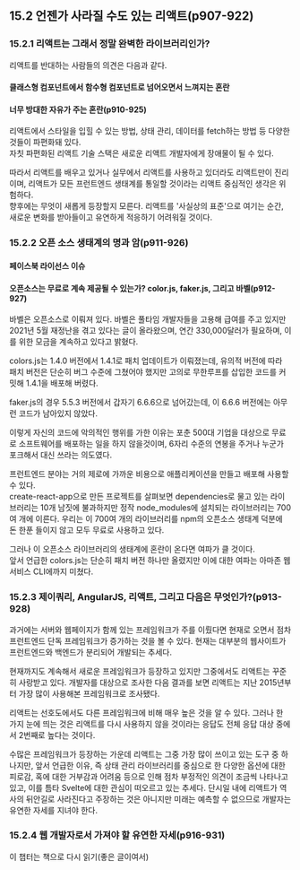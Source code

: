 
## 15.2 언젠가 사라질 수도 있는 리액트(p907-922)

### 15.2.1 리액트는 그래서 정말 완벽한 라이브러리인가?

리액트를 반대하는 사람들의 의견은 다음과 같다.

#### 클래스형 컴포넌트에서 함수형 컴포넌트로 넘어오면서 느껴지는 혼란  

#### 너무 방대한 자유가 주는 혼란(p910-925)

리액트에서 스타일을 입힐 수 있는 방법, 상태 관리, 데이터를 fetch하는 방법 등 다양한 것들이 파편화돼 있다.  
자칫 파편화된 리액트 기술 스택은 새로운 리액트 개발자에게 장애물이 될 수 있다.  

따라서 리액트를 배우고 있거나 실무에서 리액트를 사용하고 있더라도 리액트만이 진리이며, 리액트가 모든 프런트엔드 생태계를 통일할 것이라는 리액트 중심적인 생각은 위험하다.  
향후에는 무엇이 새롭게 등장할지 모른다. 리액트를 '사실상의 표준'으로 여기는 순간, 새로운 변화를 받아들이고 유연하게 적응하기 어려워질 것이다.

### 15.2.2 오픈 소스 생태계의 명과 암(p911-926)

#### 페이스북 라이선스 이슈 

#### 오픈소스는 무료로 계속 제공될 수 있는가? color.js, faker.js, 그리고 바벨(p912-927)

바벨은 오픈소스로 이뤄져 있다. 바벨은 풀타임 개발자들을 고용해 급여를 주고 있지만 2021년 5월 재정난을 겪고 있다는 글이 올라왔으며, 연간 330,000달러가 필요하며, 이를 위한 모금을 계속하고 있다고 밝혔다.  

colors.js는 1.4.0 버전에서 1.4.1로 패치 업데이트가 이뤄졌는데, 유의적 버전에 따라 패치 버전은 단순히 버그 수준에 그쳤어야 했지만 고의로 무한루프를 삽입한 코드를 커밋해 1.4.1을 배포해 버렸다.

faker.js의 경우 5.5.3 버전에서 갑자기 6.6.6으로 넘어갔는데, 이 6.6.6 버전에는 아무런 코드가 남아있지 않았다.  

이렇게 자신의 코드에 악의적인 행위를 가한 이유는 포춘 500대 기업을 대상으로 무료로 소프트웨어를 배포하는 일을 하지 않을것이며, 6자리 수준의 연봉을 주거나 누군가 포크해서 대신 쓰라는 의도였다.  

프런트엔드 분야는 거의 제로에 가까운 비용으로 애플리케이션을 만들고 배포해 사용할 수 있다.  
create-react-app으로 만든 프로젝트를 살펴보면 dependencies로 물고 있는 라이브러리는 10개 남짓에 불과하지만 정작 node_modules에 설치되는 라이브러리는 700여 개에 이른다. 우리는 이 700여 개의 라이브러리를 npm의 오픈소스 생태계 덕분에 돈 한푼 들이지 않고 모두 무료로 사용하고 있다.   

그러나 이 오픈소스 라이브러리의 생태계에 혼란이 온다면 여파가 클 것이다.  
앞서 언급한 colors.js는 단순히 패치 버전 하나만 올렸지만 이에 대한 여파는 아마존 웹서비스 CLI에까지 미쳤다.  

### 15.2.3 제이쿼리, AngularJS, 리액트, 그리고 다음은 무엇인가?(p913-928)
과거에는 서버와 웹페이지가 함께 있는 프레임워크가 주를 이뤘다면 현재로 오면서 점차 프런트엔드 단독 프레임워크가 증가하는 것을 볼 수 있다. 현재는 대부분의 웹사이트가 프런트엔드와 백엔드가 분리되어 개발되는 추세다.  

현재까지도 계속해서 새로운 프레임워크가 등장하고 있지만 그중에서도 리액트는 꾸준히 사랑받고 있다. 개발자를 대상으로 조사한 다음 결과를 보면 리액트는 지난 2015년부터 가장 많이 사용해본 프레임워크로 조사됐다.  

리액트는 선호도에서도 다른 프레임워크에 비해 매우 높은 것을 알 수 있다. 그러나 한 가지 눈에 띄는 것은 리액트를 다시 사용하지 않을 것이라는 응답도 전체 응답 대상 중에서 2번째로 높다는 것이다.  

수많은 프레임워크가 등장하는 가운데 리액트는 그중 가장 많이 쓰이고 있는 도구 중 하나지만, 앞서 언급한 이유, 즉 상태 관리 라이브러리를 중심으로 한 다양한 옵션에 대한 피로감, 혹에 대한 거부감과 어려움 등으로 인해 점차 부정적인 의견이 조금씩 나타나고 있고, 이를 틈타 Svelte에 대한 관심이 떠오르고 있는 추세다. 단시일 내에 리액트가 역사의 뒤안길로 사라진다고 주장하는 것은 아니지만 미래는 예측할 수 없으므로 개발자는 유연한 자세를 지녀야 한다. 

### 15.2.4 웹 개발자로서 가져야 할 유연한 자세(p916-931)

이 챕터는 책으로 다시 읽기(좋은 글이여서) 
